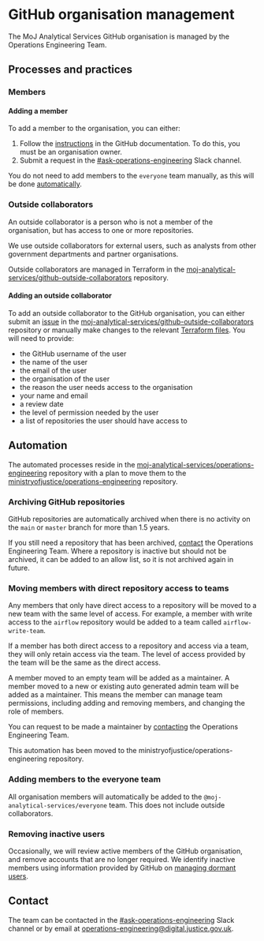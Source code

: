 # GitHub organisation management

The MoJ Analytical Services GitHub organisation is managed by the Operations Engineering Team.

## Processes and practices

### Members

#### Adding a member

To add a member to the organisation, you can either:

1. Follow the [instructions](https://docs.github.com/en/organizations/managing-membership-in-your-organization/inviting-users-to-join-your-organization) in the GitHub documentation. To do this, you must be an organisation owner.
2. Submit a request in the [#ask-operations-engineering](https://mojdt.slack.com/archives/C01BUKJSZD4) Slack channel.

You do not need to add members to the `everyone` team manually, as this will be done [automatically](#adding-members-to-the-everyone-team).

### Outside collaborators

An outside collaborator is a person who is not a member of the organisation, but has access to one or more repositories.

We use outside collaborators for external users, such as analysts from other government departments and partner organisations.

Outside collaborators are managed in Terraform in the [moj-analytical-services/github-outside-collaborators](https://github.com/moj-analytical-services/github-outside-collaborators) repository.

#### Adding an outside collaborator

To add an outside collaborator to the GitHub organisation, you can either submit an [issue](https://github.com/moj-analytical-services/github-outside-collaborators/issues/new?assignees=&labels=collaborator%2Cpr-create-issue&template=create-pr-from-issue.yaml&title=Please+create+an+outside+collaborator+pull+request+) in the [moj-analytical-services/github-outside-collaborators](https://github.com/moj-analytical-services/github-outside-collaborators) repository or manually make changes to the relevant [Terraform files](https://github.com/moj-analytical-services/github-outside-collaborators/tree/main/terraform). You will need to provide:

- the GitHub username of the user
- the name of the user
- the email of the user
- the organisation of the user
- the reason the user needs access to the organisation
- your name and email
- a review date
- the level of permission needed by the user
- a list of repositories the user should have access to

## Automation

The automated processes reside in the [moj-analytical-services/operations-engineering](https://github.com/moj-analytical-services/operations-engineering) repository with a plan to move them to the [ministryofjustice/operations-engineering](https://github.com/ministryofjustice/operations-engineering) repository.

### Archiving GitHub repositories

GitHub repositories are automatically archived when there is no activity on the `main` or `master` branch for more than 1.5 years.

If you still need a repository that has been archived, [contact](#contact) the Operations Engineering Team. Where a repository is inactive but should not be archived, it can be added to an allow list, so it is not archived again in future.

### Moving members with direct repository access to teams

Any members that only have direct access to a repository will be moved to a new team with the same level of access. For example, a member with write access to the `airflow` repository would be added to a team called `airflow-write-team`.

If a member has both direct access to a repository and access via a team, they will only retain access via the team. The level of access provided by the team will be the same as the direct access.

A member moved to an empty team will be added as a maintainer. A member moved to a new or existing auto generated admin team will be added as a maintainer. This means the member can manage team permissions, including adding and removing members, and changing the role of members. 

You can request to be made a maintainer by [contacting](#contact) the Operations Engineering Team.

This automation has been moved to the ministryofjustice/operations-engineering repository.

### Adding members to the everyone team

All organisation members will automatically be added to the `@moj-analytical-services/everyone` team. This does not include outside collaborators.

### Removing inactive users

Occasionally, we will review active members of the GitHub organisation, and remove accounts that are no longer required. We identify inactive members using information provided by GitHub on [managing dormant users](https://docs.github.com/en/enterprise-cloud@latest/admin/user-management/managing-users-in-your-enterprise/managing-dormant-users).

## Contact

The team can be contacted in the [#ask-operations-engineering](https://mojdt.slack.com/archives/C01BUKJSZD4) Slack channel or by email at [operations-engineering@digital.justice.gov.uk](mailto:operations-engineering@digital.justice.gov.uk).
